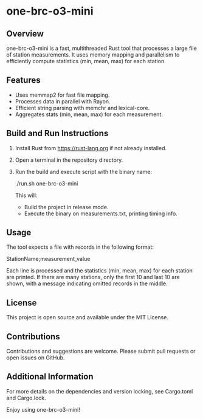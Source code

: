 one-brc-o3-mini
================

Overview
--------
one-brc-o3-mini is a fast, multithreaded Rust tool that processes a large
file of station measurements. It uses memory mapping and parallelism to
efficiently compute statistics (min, mean, max) for each station.

Features
--------
- Uses memmap2 for fast file mapping.
- Processes data in parallel with Rayon.
- Efficient string parsing with memchr and lexical-core.
- Aggregates stats (min, mean, max) for each measurement.

Build and Run Instructions
--------------------------
1. Install Rust from https://rust-lang.org if not already installed.
2. Open a terminal in the repository directory.
3. Run the build and execute script with the binary name:

   ./run.sh one-brc-o3-mini

   This will:
     - Build the project in release mode.
     - Execute the binary on measurements.txt, printing timing info.

Usage
-----
The tool expects a file with records in the following format:

   StationName;measurement_value

Each line is processed and the statistics (min, mean, max) for each station
are printed. If there are many stations, only the first 10 and last 10
are shown, with a message indicating omitted records in the middle.

License
-------
This project is open source and available under the MIT License.

Contributions
-------------
Contributions and suggestions are welcome. Please submit pull requests or
open issues on GitHub.

Additional Information
----------------------
For more details on the dependencies and version locking, see Cargo.toml and
Cargo.lock.

Enjoy using one-brc-o3-mini!
